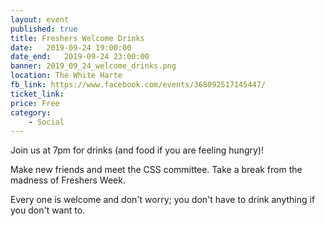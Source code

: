 ```yaml
---
layout: event
published: true
title: Freshers Welcome Drinks
date:   2019-09-24 19:00:00
date_end:   2019-09-24 23:00:00
banner: 2019_09_24_welcome_drinks.png
location: The White Harte
fb_link: https://www.facebook.com/events/368092517145447/
ticket_link:
price: Free
category:
    - Social
---
```

Join us at 7pm for drinks (and food if you are feeling hungry)!

Make new friends and meet the CSS committee.  Take a break from the madness of Freshers Week.

Every one is welcome and don't worry; you don't have to drink anything if you don't want to.
